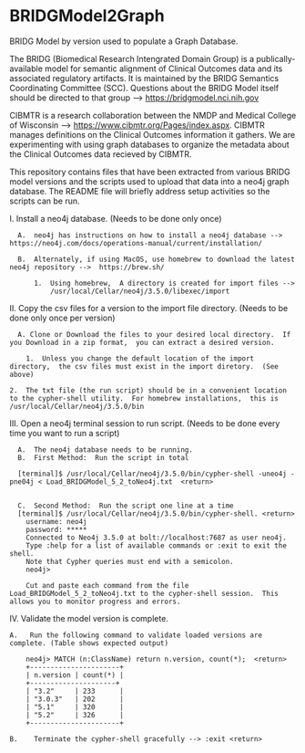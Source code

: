 # BRIDGModel2Graph
BRIDG Model by version used to populate a Graph Database.

The BRIDG (Biomedical Research Intengrated Domain Group) is a publically-available model for semantic alignment of Clinical Outcomes data and its associated regulatory artifacts.  It is maintained by the BRIDG Semantics Coordinating Committee (SCC).  Questions about the BRIDG Model itself should be directed to that group --> https://bridgmodel.nci.nih.gov

CIBMTR is a research collaboration between the NMDP and Medical College of Wisconsin -->  https://www.cibmtr.org/Pages/index.aspx.  CIBMTR manages definitions on the Clinical Outcomes information it gathers.  We are experimenting with using graph databases to organize the metadata about the Clinical Outcomes data recieved by CIBMTR.

This repository contains files that have been extracted from various BRIDG model versions and the scripts used to upload that data into a neo4j graph database.  The README file will briefly address setup activities so the scripts can be run.

I.    Install a neo4j database.  (Needs to be done only once) 

      A.  neo4j has instructions on how to install a neo4j database --> https://neo4j.com/docs/operations-manual/current/installation/ 

      B.  Alternately, if using MacOS, use homebrew to download the latest neo4j repository -->  https://brew.sh/  
	
          1.  Using homebrew,  A directory is created for import files -->
              /usr/local/Cellar/neo4j/3.5.0/libexec/import
	  

II.   Copy the csv files for a version to the import file directory. (Needs to be done only once per version)

      A. Clone or Download the files to your desired local directory.  If you Download in a zip format,  you can extract a desired version.
      
      	1.  Unless you change the default location of the import directory,  the csv files must exist in the import diretory.  (See above)
	
	2.  The txt file (the run script) should be in a convenient location to the cypher-shell utility.  For homebrew installations,  this is /usr/local/Cellar/neo4j/3.5.0/bin
	
III.  Open a neo4j terminal session to run script. (Needs to be done every time you want to run a script)
	
      A.  The neo4j database needs to be running. 
      B.  First Method:  Run the script in total
      
      [terminal]$ /usr/local/Cellar/neo4j/3.5.0/bin/cypher-shell -uneo4j -pne04j < Load_BRIDGModel_5_2_toNeo4j.txt  <return>
      
      
      C.  Second Method:  Run the script one line at a time
      [terminal]$ /usr/local/Cellar/neo4j/3.5.0/bin/cypher-shell. <return>
		username: neo4j
		password: *****
		Connected to Neo4j 3.5.0 at bolt://localhost:7687 as user neo4j.
		Type :help for a list of available commands or :exit to exit the shell.
		Note that Cypher queries must end with a semicolon.
		neo4j> 
		
		Cut and paste each command from the file Load_BRIDGModel_5_2_toNeo4j.txt to the cypher-shell session.  This allows you to monitor progress and errors.
	
IV.   Validate the model version is complete.

	A.   Run the following command to validate loaded versions are complete. (Table shows expected output)
	
		neo4j> MATCH (n:ClassName) return n.version, count(*);  <return>
		+----------------------+
		| n.version | count(*) |
		+---------------------+
		| "3.2"     | 233      |
		| "3.0.3"   | 202      |
		| "5.1"     | 320      |
		| "5.2"     | 326      |
		+----------------------+
		
	B.    Terminate the cypher-shell gracefully --> :exit <return>
		
	


